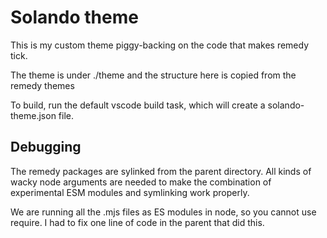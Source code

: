 # Solando theme

This is my custom theme piggy-backing on the code that makes remedy tick.

The theme is under ./theme and the structure here is copied from the remedy themes

To build, run the default vscode build task, which will create a solando-theme.json file.

## Debugging

The remedy packages are sylinked from the parent directory. All kinds of wacky node arguments are needed to make the combination of experimental ESM modules and symlinking work properly.

We are running all the .mjs files as ES modules in node, so you cannot use require. I had to fix one line of code in the parent that did this.
